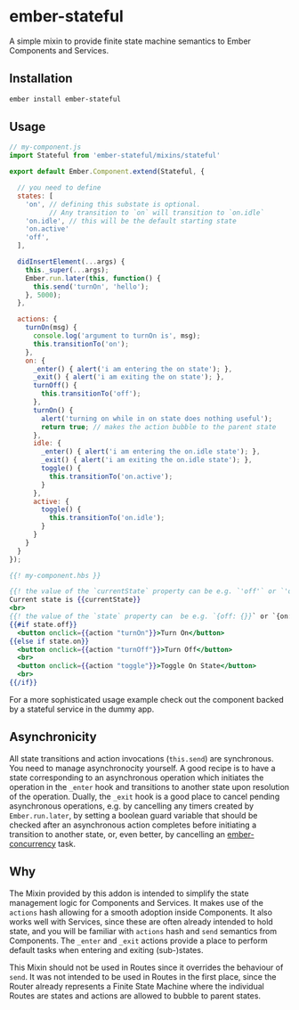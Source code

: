 # ember-stateful

A simple mixin to provide finite state machine semantics to Ember Components and Services.

## Installation

```bash
ember install ember-stateful
```

## Usage

```js
// my-component.js
import Stateful from 'ember-stateful/mixins/stateful'

export default Ember.Component.extend(Stateful, {

  // you need to define
  states: [
    'on', // defining this substate is optional.
          // Any transition to `on` will transition to `on.idle`
    'on.idle', // this will be the default starting state
    'on.active'
    'off',
  ],

  didInsertElement(...args) {
    this._super(...args);
    Ember.run.later(this, function() {
      this.send('turnOn', 'hello');
    }, 5000);
  },

  actions: {
    turnOn(msg) {
      console.log('argument to turnOn is', msg);
      this.transitionTo('on');
    },
    on: {
      _enter() { alert('i am entering the on state'); },
      _exit() { alert('i am exiting the on state'); },
      turnOff() {
        this.transitionTo('off');
      },
      turnOn() {
        alert('turning on while in on state does nothing useful');
        return true; // makes the action bubble to the parent state
      },
      idle: {
        _enter() { alert('i am entering the on.idle state'); },
        _exit() { alert('i am exiting the on.idle state'); },
        toggle() {
          this.transitionTo('on.active');
        }
      },
      active: {
        toggle() {
          this.transitionTo('on.idle');
        }
      }
    }
  }
});
```

```hbs
{{! my-component.hbs }}

{{! the value of the `currentState` property can be e.g. `'off'` or `'on.idle'` }}
Current state is {{currentState}}
<br>
{{! the value of the `state` property can  be e.g. `{off: {}}` or `{on: {idle: {}}}` }}
{{#if state.off}}
  <button onclick={{action "turnOn"}}>Turn On</button>
{{else if state.on}}
  <button onclick={{action "turnOff"}}>Turn Off</button>
  <br>
  <button onclick={{action "toggle"}}>Toggle On State</button>
  <br>
{{/if}}
```

For a more sophisticated usage example check out the
component backed by a stateful service in the dummy app.

## Asynchronicity

All state transitions and action invocations (`this.send`) are synchronous.
You need to manage asynchronocity yourself.
A good recipe is to have a state corresponding to an asynchronous operation
which initiates the operation in the `_enter` hook and transitions to another
state upon resolution of the operation.
Dually, the `_exit` hook is a good place to cancel pending asynchronous operations,
e.g. by cancelling any timers created by `Ember.run.later`, by setting a boolean
guard variable that should be checked after an asynchronous action completes before
initiating a transition to another state, or, even better, by cancelling an
[ember-concurrency](https://github.com/machty/ember-concurrency) task.

## Why

The Mixin provided by this addon is intended to simplify the state management logic for Components and Services.
It makes use of the `actions` hash allowing for a smooth adoption inside Components.
It also works well with Services, since these are often already intended to hold state,
and you will be familiar with `actions` hash and `send` semantics from Components.
The `_enter` and `_exit` actions provide a place to perform default tasks when
entering and exiting (sub-)states.

This Mixin should not be used in Routes since it overrides the behaviour of `send`.
It was not intended to be used in Routes in the first place,
since the Router already represents a Finite State Machine
where the individual Routes are states and actions are allowed to bubble to parent states.
